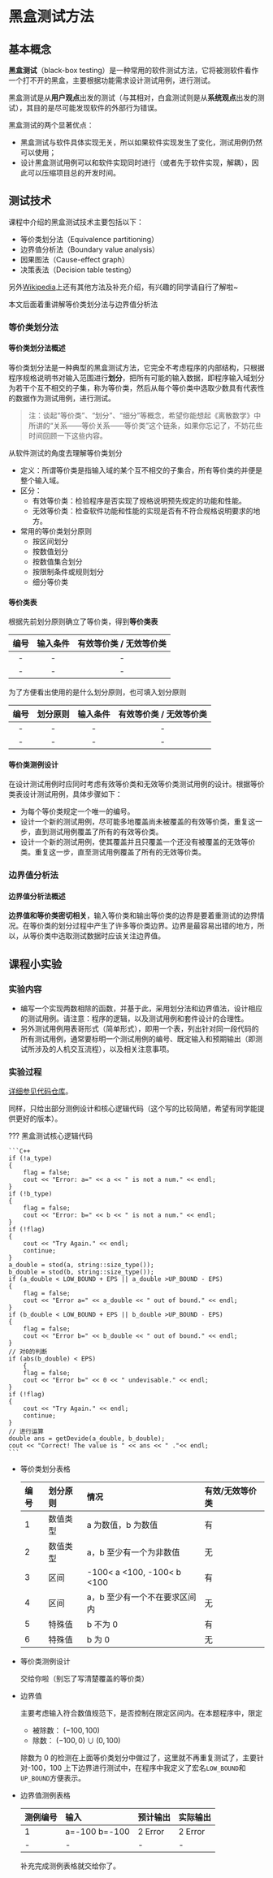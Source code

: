 # 黑盒测试方法

## 基本概念

**黑盒测试**（black-box testing）是一种常用的软件测试方法，它将被测软件看作一个打不开的黑盒，主要根据功能需求设计测试用例，进行测试。

黑盒测试是从**用户观点**出发的测试（与其相对，白盒测试则是从**系统观点**出发的测试），其目的是尽可能发现软件的外部行为错误。

黑盒测试的两个显著优点：

- 黑盒测试与软件具体实现无关，所以如果软件实现发生了变化，测试用例仍然可以使用；
- 设计黑盒测试用例可以和软件实现同时进行（或者先于软件实现，解耦），因此可以压缩项目总的开发时间。

## 测试技术

课程中介绍的黑盒测试技术主要包括以下：

- 等价类划分法（Equivalence partitioning）
- 边界值分析法（Boundary value analysis）
- 因果图法（Cause-effect graph）
- 决策表法（Decision table testing）

另外[Wikipedia](https://en.wikipedia.org/wiki/Black-box_testing)上还有其他方法及补充介绍，有兴趣的同学请自行了解啦~

本文后面着重讲解等价类划分法与边界值分析法

### 等价类划分法

#### 等价类划分法概述

等价类划分法是一种典型的黑盒测试方法，它完全不考虑程序的内部结构，只根据程序规格说明书对输入范围进行**划分**，把所有可能的输入数据，即程序输入域划分为若干个互不相交的子集，称为等价类，然后从每个等价类中选取少数具有代表性的数据作为测试用例，进行测试。

> 注：谈起“等价类”、“划分”、“细分”等概念，希望你能想起《离散数学》中所讲的“关系——等价关系——等价类”这个链条，如果你忘记了，不妨花些时间回顾一下这些内容。

<!-- TODO 待补充离散数学等价类讲解知识 -->

从软件测试的角度去理解等价类划分

- 定义：所谓等价类是指输入域的某个互不相交的子集合，所有等价类的并便是整个输入域。
- 区分：
  - 有效等价类：检验程序是否实现了规格说明预先规定的功能和性能。
  - 无效等价类：检查软件功能和性能的实现是否有不符合规格说明要求的地方。
- 常用的等价类划分原则
  - 按区间划分
  - 按数值划分
  - 按数值集合划分
  - 按限制条件或规则划分
  - 细分等价类

#### 等价类表

根据先前划分原则确立了等价类，得到**等价类表**

| 编号 | 输入条件 | 有效等价类 / 无效等价类 |
| :--: | :------: | :---------------------: |
|  -   |    -     |            -            | - |
|  -   |    -     |            -            | - |

为了方便看出使用的是什么划分原则，也可填入划分原则

| 编号 | 划分原则 | 输入条件 | 有效等价类 / 无效等价类 |
| :--: | :------: | :------: | :---------------------: |
|  -   |    -     |    -     |            -            | - |
|  -   |    -     |    -     |            -            | - |

#### 等价类测例设计

在设计测试用例时应同时考虑有效等价类和无效等价类测试用例的设计。根据等价类表设计测试用例，具体步骤如下：

- 为每个等价类规定一个唯一的编号。
- 设计一个新的测试用例，尽可能多地覆盖尚未被覆盖的有效等价类，重复这一步，直到测试用例覆盖了所有的有效等价类。
- 设计一个新的测试用例，使其覆盖并且只覆盖一个还没有被覆盖的无效等价类。重复这一步，直至测试用例覆盖了所有的无效等价类。

### 边界值分析法

#### 边界值分析法概述

**边界值和等价类密切相关**，输入等价类和输出等价类的边界是要着重测试的边界情况。在等价类的划分过程中产生了许多等价类边界。边界是最容易出错的地方，所以，从等价类中选取测试数据时应该关注边界值。

## 课程小实验

### 实验内容

- 编写一个实现两数相除的函数，并基于此，采用划分法和边界值法，设计相应的测试用例。请注意：程序的逻辑，以及测试用例和套件设计的合理性。
- 另外测试用例用表哥形式（简单形式），即用一个表，列出针对同一段代码的所有测试用例，通常要标明一个测试用例的编号、既定输入和预期输出（即测试所涉及的人机交互流程），以及相关注意事项。

### 实验过程

<!-- TODO 指向代码仓库 -->

[详细参见代码仓库](https://github.com/leo6033/CSU_CS_Experiment/tree/master/%E5%AE%9E%E9%AA%8C%E8%AF%BE%E8%AE%BE%E4%BB%A3%E7%A0%81/SoftwareTesting)。

同样，只给出部分测例设计和核心逻辑代码（这个写的比较简陋，希望有同学能提供更好的版本）。

??? 黑盒测试核心逻辑代码

    ```C++
    if (!a_type)
    {
        flag = false;
        cout << "Error: a=" << a << " is not a num." << endl;
    }
    if (!b_type)
    {
        flag = false;
        cout << "Error: b=" << b << " is not a num." << endl;
    }
    if (!flag)
    {
        cout << "Try Again." << endl;
        continue;
    }
    a_double = stod(a, string::size_type());
    b_double = stod(b, string::size_type());
    if (a_double < LOW_BOUND + EPS || a_double >UP_BOUND - EPS)
    {
        flag = false;
        cout << "Error a=" << a_double << " out of bound." << endl;
    }
    if (b_double < LOW_BOUND + EPS || b_double >UP_BOUND - EPS)
    {
        flag = false;
        cout << "Error b=" << b_double << " out of bound." << endl;
    }
    // 对0的判断
    if (abs(b_double) < EPS)
        {
        flag = false;
        cout << "Error b=" << 0 << " undevisable." << endl;
    }
    if (!flag)
    {
        cout << "Try Again." << endl;
        continue;
    }
    // 进行运算
    double ans = getDevide(a_double, b_double);
    cout << "Correct! The value is " << ans << " ."<< endl;
    ```

- 等价类划分表格

  | 编号 | 划分原则 | 情况                          | 有效/无效等价类 |
  | :--- | :------- | :---------------------------- | :-------------- |
  | 1    | 数值类型 | a 为数值，b 为数值            | 有              |
  | 2    | 数值类型 | a，b 至少有一个为非数值       | 无              |
  | 3    | 区间     | -100< a <100, -100< b <100    | 有              |
  | 4    | 区间     | a，b 至少有一个不在要求区间内 | 无              |
  | 5    | 特殊值   | b 不为 0                      | 有              |
  | 6    | 特殊值   | b 为 0                        | 无              |

- 等价类测例设计

  交给你啦（别忘了写清楚覆盖的等价类）

- 边界值

  主要考虑输入符合数值规范下，是否控制在限定区间内。在本题程序中，限定

  - 被除数： $(-100,100)$
  - 除数： $(-100,0) \cup (0,100)$

  除数为 0 的检测在上面等价类划分中做过了，这里就不再重复测试了，主要针对-100，100 上下边界进行测试中，在程序中我定义了宏名`LOW_BOUND`和`UP_BOUND`方便表示。

- 边界值测例表格

  | 测例编号 | 输入          | 预计输出 | 实际输出 |
  | :------- | :------------ | :------- | :------- |
  | 1        | a=-100 b=-100 | 2 Error  | 2 Error  |
  | -        | -             | -        | -        |

  补充完成测例表格就交给你了。
